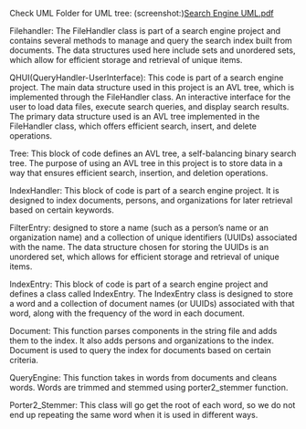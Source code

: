 

Check UML Folder for UML tree: (screenshot:)[Search Engine UML.pdf](https://github.com/tgicherusmu/assignment-4-search-engine-michael-d-and-trevor-g-main/files/11391556/Search.Engine.UML.pdf)

Filehandler:
The FileHandler class is part of a search engine project and contains several methods to manage and query the search index built from documents. The data structures used here include sets and unordered sets, which allow for efficient storage and retrieval of unique items. 

QHUI(QueryHandler-UserInterface):
This code is part of a search engine project. The main data structure used in this project is an AVL tree, which is implemented through the FileHandler class. An interactive interface for the user to load data files, execute search queries, and display search results. The primary data structure used is an AVL tree implemented in the FileHandler class, which offers efficient search, insert, and delete operations.

Tree:
This block of code defines an AVL tree, a self-balancing binary search tree. The purpose of using an AVL tree in this project is to store data in a way that ensures efficient search, insertion, and deletion operations.

IndexHandler:
This block of code is part of a search engine project. It is designed to index documents, persons, and organizations for later retrieval based on certain keywords.

FilterEntry:
designed to store a name (such as a person’s name or an organization name) and a collection of unique identifiers (UUIDs) associated with the name. The data structure chosen for storing the UUIDs is an unordered set, which allows for efficient storage and retrieval of unique items.

IndexEntry:
This block of code is part of a search engine project and defines a class called IndexEntry. The IndexEntry class is designed to store a word and a collection of document names (or UUIDs) associated with that word, along with the frequency of the word in each document.

Document:
This function parses components in the string file and adds them to the index. It also adds persons and organizations to the index. Document is used to query the index for documents based on certain criteria.

QueryEngine:
This function takes in words from documents and cleans words. Words are trimmed and stemmed using porter2_stemmer function.

Porter2_Stemmer:
This class will go get the root of each word, so we do not end up repeating the same word when it is used in different ways. 
